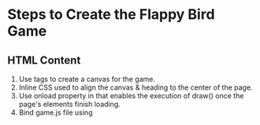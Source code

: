 # Steps to Create the Flappy Bird Game

## HTML Content

1. Use <canvas> tags to create a canvas for the game.
2. Inline CSS used to align the canvas & heading to the center of the page.
3. Use onload property in <body> that enables the execution of draw() once the page's elements finish loading.
4. Bind game.js file using <script> tags.

## JavaScript Code

1. Use getContext() to obtain the drawing context of the canvas.
2. Load image & audio content using new Image() & new Audio() respectively.
3. Use src property to assign the media to variables.
4. Create a draw() method which handles all the displaying of elements on the canvas, using the built-in drawImage() method.
5. Use requestAnimationFrame(draw) to enable Game Loop.
6. Create an array of pipes[], to draw multiple pipes on the canvas, by updating the x & y coordinates using Math.random().
7. Use coordinates of the bird and pipes to check for collision of these elements.
    1. If the bird's position on x-axis is equivant to the position of pipe or in-between the width of pipe, and
    2. if the bird's position on y-axis is greater than or equal to the position of North pipe, OR if it is less than or equal to the position of South pipe
    3. Check if the bird reaches the foreGround.
8. Increase score once the pipe crosses the bird without collision.
9. Display the updated score using fillText() on the canvas.


## Credits

1. Tutorial Resource: [freecodecamp](https://www.youtube.com/watch?v=pufKO5EG8nc)
2. Canvas Basics: [MDN](https://developer.mozilla.org/en-US/docs/Web/API/Canvas_API/Tutorial/Basic_usage)